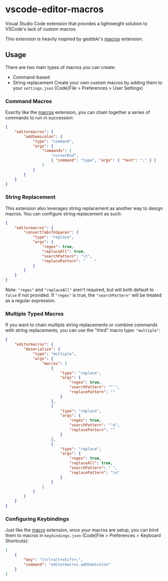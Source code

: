 # vscode-editor-macros
Visual Studio Code extension that provides a lightweight solution to VSCode's lack of custom macros.

This extension is heavily inspired by geddski's [macros](https://marketplace.visualstudio.com/items?itemName=geddski.macros) extension.

## Usage
There are two main types of macros you can create:
- Command-based
- String replacement
Create your own custom macros by adding them to your `settings.json` (Code|File > Preferences > User Settings)

### Command Macros
Exactly like the [macros](https://marketplace.visualstudio.com/items?itemName=geddski.macros) extension, you can chain together a series of commands to run in succession:

```json
{
    "editormacros": {
        "addSemicolon": {
            "type": "command",
            "args": {
                "commands": [
                    "cursorEnd",
                    { "command": "type", "args": { "text": ";" } }
                ]
            }
        }
    }
}
```

### String Replacement
This extension also leverages string replacement as another way to design macros. You can configure string replacement as such:

```json
{
    "editormacros": {
        "convertTabsToSpaces": {
            "type": "replace",
            "args": {
                "regex": true,
                "replaceAll": true,
                "searchPattern": "\t",
                "replacePattern": "    "
            }
        }
    }
}
```
Note: `"regex"` and `"replaceAll"` aren't required, but will both default to `false` if not provided. If `"regex"` is true, the `"searchPattern"` will be treated as a regular expression.

### Multiple Typed Macros
If you want to chain multiple string replacements or combine commands with string replacements, you can use the "third" macro type: `"multiple"`:

```json
{
    "editormacros": {
        "deserialize": {
            "type": "multiple",
            "args": {
                "macros": [
                    {
                        "type": "replace",
                        "args": {
                            "regex": true,
                            "searchPattern": "^'",
                            "replacePattern": ""
                        }
                    },
                    {
                        "type": "replace",
                        "args": {
                            "regex": true,
                            "searchPattern": "'$",
                            "replacePattern": ""
                        }
                    },
                    {
                        "type": "replace",
                        "args": {
                            "regex": true,
                            "replaceAll": true,
                            "searchPattern": " ",
                            "replacePattern": "\n"
                        }
                    }
                ]
            }
        }
    }
}
```

### Configuring Keybindings
Just like the [macro](https://marketplace.visualstudio.com/items?itemName=geddski.macros) extension, once your macros are setup, you can bind them to macros in `keybindings.json` (Code|File > Preferences > Keyboard Shortcuts):
```json
[
    {
        "key": "ctrl+alt+shift+;",
        "command": "editormacros.addSemicolon"
    }
]
```